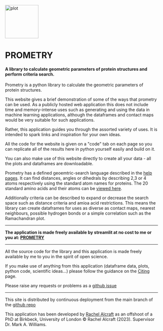 <img width="110" alt="plot" src="https://github.com/RachelAlcraft/prometry/assets/4478957/544d2d75-fd31-469b-ab41-bedfe2a7e973">

# PROMETRY 

#### A library to calculate geometric parameters of protein structures and perform criteria search.
                                          
Prometry is a python library to calculate the geometric parameters of protein structures.                    

This website gives a brief demonstration of some of the ways that prometry can be used.
As a publicly hosted web application this does not include time and memory-intense uses such as
generating and using the data in machine learning applications, although the dataframes and contact maps would be very suitable for such applications.

Rather, this application guides you through the assorted variety of uses. It is intended to spark links and inspiration for your own ideas.

All the code for the website is given on a "code" tab on each page so you can replicate all of the results here in python yourself easily and build on it.  

You can also make use of this website directly to create all your data - all the plots and dataframes are downloadable.
             
Prometry has a defined geoemtric-search language described in the [help pages](https://prometry.streamlit.app/Help). 
It can find distances, angles or dihedrals by describing 2,3 or 4 atoms respectively using the standard atom names for proteins.
The 20 standard amino acids and their atoms can be [viewed here](https://www.imgt.org/IMGTeducation/Aide-memoire/_UK/aminoacids/formuleAA/).

Additionally criteria can be described to expand or decrease the search space such as distance criteria and amioa acid restrictions. 
This means the library can create dataframes for uses as diverse as contact maps, nearest neighbours, possible hydrogen bonds or a simple correlation such as the Ramachandran plot.

---           

**The application is made freely available by streamlit at no cost to me or you at: [PROMETRY](https://prometry.streamlit.app)**  

---  

All the source code for the library and this application is made freely available by me to you in the spirit of open science.

If you make use of anything from this application (dataframe data, plots, python code, scientific ideas...)
please follow the guidance on the [Citing](https://prometry.streamlit.app/Citing) page.                     
        
Please raise any requests or problems as a [github issue](https://github.com/RachelAlcraft/prometry/issues)
            
---                           

This site is distributed by continuous deployment from the main branch of the [github repo](https://github.com/RachelAlcraft/prometry)  

This application has been developed by [Rachel Alcraft](mailto:rachelalcraft@gmail.com) as an offshoot of a PhD at Birkbeck, University of London &copy; Rachel Alcraft (2023). Supervisor Dr. Mark A. Williams.


